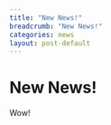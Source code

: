 ```yaml
---
title: "New News!"
breadcrumb: "New News!"
categories: news
layout: post-default
---
```


# New News!

Wow!

